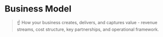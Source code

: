 # Business Model

> ☝ How your business creates, delivers, and captures value - revenue streams, cost structure, key partnerships, and operational framework.

